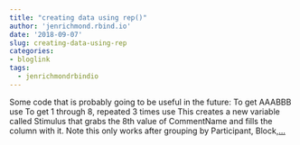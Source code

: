 ```yaml
---
title: "creating data using rep()"
author: 'jenrichmond.rbind.io'
date: '2018-09-07'
slug: creating-data-using-rep
categories:
- bloglink
tags:
  - jenrichmondrbindio
---
```


Some code that is probably going to be useful in the future: To get AAABBB use To get 1 through 8, repeated 3 times use This creates a new variable called Stimulus that grabs the 8th value of CommentName and fills the column with it. Note this only works after grouping by Participant, Block,[... <i class="fas fa-external-link-alt"></i>](http://jenrichmond.rbind.io/post/creating-data-using-rep/)

